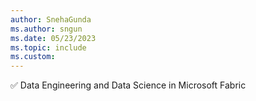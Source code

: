 ```yaml
---
author: SnehaGunda
ms.author: sngun
ms.date: 05/23/2023
ms.topic: include
ms.custom: 
---
```

&#x2705; Data Engineering and Data Science in Microsoft Fabric

